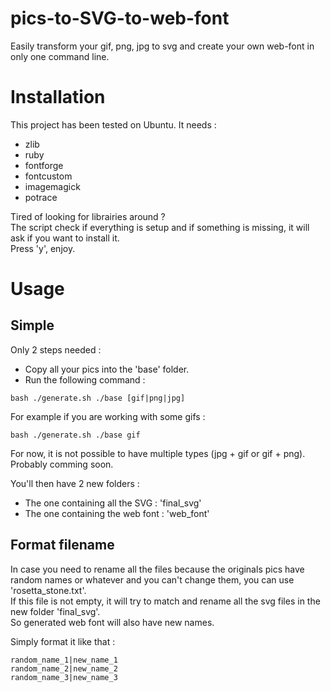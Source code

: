 pics-to-SVG-to-web-font
=======================

Easily transform your gif, png, jpg to svg and create your own web-font in only one command line.

<h1>Installation</h1>
This project has been tested on Ubuntu.
It needs :
<ul>
  <li>zlib</li>
  <li>ruby</li>
  <li>fontforge</li>
  <li>fontcustom</li>
  <li>imagemagick</li>
  <li>potrace</li>
</ul>

Tired of looking for librairies around ?<br />
The script check if everything is setup and if something is missing, it will ask if you want to install it.<br />
Press 'y', enjoy.

<h1>Usage</h1>
<h2>Simple</h2>
Only 2 steps needed :
<ul>
  <li>Copy all your pics into the 'base' folder.</li>
  <li>
  Run the following command :
  </li>
</ul>

  ```
  bash ./generate.sh ./base [gif|png|jpg]
  ```
  For example if you are working with some gifs :
  ```
  bash ./generate.sh ./base gif
  ```
  For now, it is not possible to have multiple types (jpg + gif or gif + png).<br />
  Probably comming soon.
  
  You'll then have 2 new folders : 
  <ul>
  <li>The one containing all the SVG : 'final_svg'</li>
  <li>The one containing the web font : 'web_font'</li>
  </ul>
  
<h2>Format filename</h2>

In case you need to rename all the files because the originals pics have random names or whatever and you can't change them, you can use 'rosetta_stone.txt'.<br />
If this file is not empty, it will try to match and rename all the svg files in the new folder 'final_svg'.<br />
So generated web font will also have new names.<br />

Simply format it like that :
```
random_name_1|new_name_1
random_name_2|new_name_2
random_name_3|new_name_3
```
